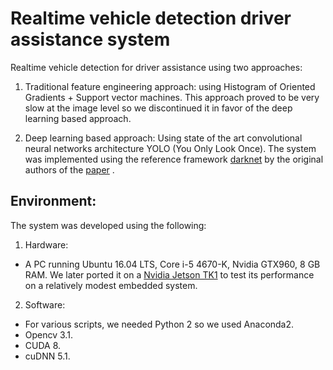 # Realtime vehicle detection driver assistance system
Realtime vehicle detection for driver assistance using two approaches:
1. Traditional feature engineering approach: using Histogram of Oriented Gradients + Support vector machines. This approach proved to be very slow at the image level so we discontinued it
in favor of the deep learning based approach.

2. Deep learning based approach: Using state of the art convolutional neural networks architecture YOLO (You Only Look Once). The system was implemented using the reference framework [darknet](https://www.pjreddie.com/darknet/yolo/)
by the original authors of the [paper](https://arxiv.org/abs/1506.02640) . 

Environment:
---
The system was developed using the following:
1. Hardware: 
+ A PC running Ubuntu 16.04 LTS, Core i-5 4670-K, Nvidia GTX960, 8 GB RAM. We later ported it on a [Nvidia Jetson TK1](http://www.nvidia.com/object/jetson-tk1-embedded-dev-kit.html) to test its performance on a relatively modest embedded system.
2. Software: 
+ For various scripts, we needed Python 2 so we used Anaconda2.
+ Opencv 3.1.
+ CUDA 8.
+ cuDNN 5.1.

